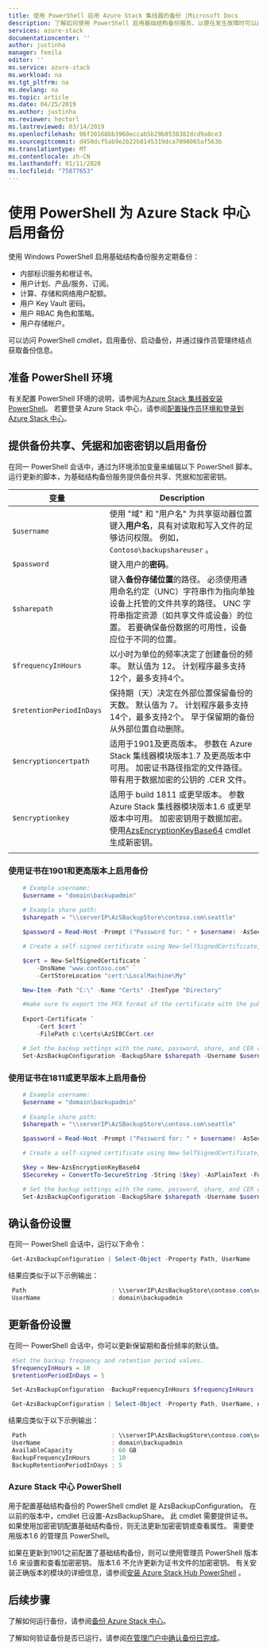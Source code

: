 ```yaml
---
title: 使用 PowerShell 启用 Azure Stack 集线器的备份 |Microsoft Docs
description: 了解如何使用 PowerShell 启用基础结构备份服务，以便在发生故障时可以还原 Azure Stack 中心。
services: azure-stack
documentationcenter: ''
author: justinha
manager: femila
editor: ''
ms.service: azure-stack
ms.workload: na
ms.tgt_pltfrm: na
ms.devlang: na
ms.topic: article
ms.date: 04/25/2019
ms.author: justinha
ms.reviewer: hectorl
ms.lastreviewed: 03/14/2019
ms.openlocfilehash: 06f20168bb3960eccab5b29b8538382dcd9a0ce3
ms.sourcegitcommit: d450dcf5ab9e2b22b8145319dca7098065af563b
ms.translationtype: MT
ms.contentlocale: zh-CN
ms.lasthandoff: 01/11/2020
ms.locfileid: "75877653"
---
```

# <a name="enable-backup-for-azure-stack-hub-with-powershell"></a>使用 PowerShell 为 Azure Stack 中心启用备份

使用 Windows PowerShell 启用基础结构备份服务定期备份：
 - 内部标识服务和根证书。
 - 用户计划、产品/服务、订阅。
 - 计算、存储和网络用户配额。
 - 用户 Key Vault 密码。
 - 用户 RBAC 角色和策略。
 - 用户存储帐户。

可以访问 PowerShell cmdlet，启用备份、启动备份，并通过操作员管理终结点获取备份信息。

## <a name="prepare-powershell-environment"></a>准备 PowerShell 环境

有关配置 PowerShell 环境的说明，请参阅为[Azure Stack 集线器安装 PowerShell](azure-stack-powershell-install.md)。 若要登录 Azure Stack 中心，请参阅[配置操作员环境和登录到 Azure Stack 中心](azure-stack-powershell-configure-admin.md)。

## <a name="provide-the-backup-share-credentials-and-encryption-key-to-enable-backup"></a>提供备份共享、凭据和加密密钥以启用备份

在同一 PowerShell 会话中，通过为环境添加变量来编辑以下 PowerShell 脚本。 运行更新的脚本，为基础结构备份服务提供备份共享、凭据和加密密钥。

| 变量        | Description   |
|---              |---                                        |
| `$username`       | 使用 "域" 和 "用户名" 为共享驱动器位置键入**用户名**，具有对读取和写入文件的足够访问权限。 例如，`Contoso\backupshareuser` 。 |
| `$password`       | 键入用户的**密码**。 |
| `$sharepath`      | 键入**备份存储位置**的路径。 必须使用通用命名约定（UNC）字符串作为指向单独设备上托管的文件共享的路径。 UNC 字符串指定资源（如共享文件或设备）的位置。 若要确保备份数据的可用性，设备应位于不同的位置。 |
| `$frequencyInHours` | 以小时为单位的频率决定了创建备份的频率。 默认值为 12。 计划程序最多支持12个，最多支持4个。|
| `$retentionPeriodInDays` | 保持期（天）决定在外部位置保留备份的天数。 默认值为 7。 计划程序最多支持14个，最多支持2个。 早于保留期的备份从外部位置自动删除。|
| `$encryptioncertpath` | 适用于1901及更高版本。 参数在 Azure Stack 集线器模块版本1.7 及更高版本中可用。 加密证书路径指定的文件路径。带有用于数据加密的公钥的 .CER 文件。 |
| `$encryptionkey` | 适用于 build 1811 或更早版本。 参数 Azure Stack 集线器模块版本1.6 或更早版本中可用。 加密密钥用于数据加密。 使用[AzsEncryptionKeyBase64](https://docs.microsoft.com/powershell/module/azs.backup.admin/new-azsencryptionkeybase64) cmdlet 生成新密钥。 |
|     |     |

### <a name="enable-backup-on-1901-and-later-using-certificate"></a>使用证书在1901和更高版本上启用备份
```powershell
    # Example username:
    $username = "domain\backupadmin"
 
    # Example share path:
    $sharepath = "\\serverIP\AzSBackupStore\contoso.com\seattle"

    $password = Read-Host -Prompt ("Password for: " + $username) -AsSecureString

    # Create a self-signed certificate using New-SelfSignedCertificate, export the public key portion and save it locally.

    $cert = New-SelfSignedCertificate `
        -DnsName "www.contoso.com" `
        -CertStoreLocation "cert:\LocalMachine\My" 

    New-Item -Path "C:\" -Name "Certs" -ItemType "Directory" 

    #make sure to export the PFX format of the certificate with the public and private keys and then delete the certificate from the local certificate store of the machine where you created the certificate
    
    Export-Certificate `
        -Cert $cert `
        -FilePath c:\certs\AzSIBCCert.cer 

    # Set the backup settings with the name, password, share, and CER certificate file.
    Set-AzsBackupConfiguration -BackupShare $sharepath -Username $username -Password $password -EncryptionCertPath "c:\temp\cert.cer"
```
### <a name="enable-backup-on-1811-or-earlier-using-certificate"></a>使用证书在1811或更早版本上启用备份
```powershell
    # Example username:
    $username = "domain\backupadmin"
 
    # Example share path:
    $sharepath = "\\serverIP\AzSBackupStore\contoso.com\seattle"

    $password = Read-Host -Prompt ("Password for: " + $username) -AsSecureString

    # Create a self-signed certificate using New-SelfSignedCertificate, export the public key portion and save it locally.

    $key = New-AzsEncryptionKeyBase64
    $Securekey = ConvertTo-SecureString -String ($key) -AsPlainText -Force

    # Set the backup settings with the name, password, share, and CER certificate file.
    Set-AzsBackupConfiguration -BackupShare $sharepath -Username $username -Password $password -EncryptionKey $Securekey
```

   
##  <a name="confirm-backup-settings"></a>确认备份设置

在同一 PowerShell 会话中，运行以下命令：

   ```powershell
    Get-AzsBackupConfiguration | Select-Object -Property Path, UserName
   ```

结果应类似于以下示例输出：

   ```powershell
    Path                        : \\serverIP\AzsBackupStore\contoso.com\seattle
    UserName                    : domain\backupadmin
   ```

## <a name="update-backup-settings"></a>更新备份设置
在同一 PowerShell 会话中，你可以更新保留期和备份频率的默认值。 

   ```powershell
    #Set the backup frequency and retention period values.
    $frequencyInHours = 10
    $retentionPeriodInDays = 5

    Set-AzsBackupConfiguration -BackupFrequencyInHours $frequencyInHours -BackupRetentionPeriodInDays $retentionPeriodInDays

    Get-AzsBackupConfiguration | Select-Object -Property Path, UserName, AvailableCapacity, BackupFrequencyInHours, BackupRetentionPeriodInDays
   ```

结果应类似于以下示例输出：

   ```powershell
    Path                        : \\serverIP\AzsBackupStore\contoso.com\seattle
    UserName                    : domain\backupadmin
    AvailableCapacity           : 60 GB
    BackupFrequencyInHours      : 10
    BackupRetentionPeriodInDays : 5
   ```

### <a name="azure-stack-hub-powershell"></a>Azure Stack 中心 PowerShell 
用于配置基础结构备份的 PowerShell cmdlet 是 AzsBackupConfiguration。 在以前的版本中，cmdlet 已设置-AzsBackupShare。 此 cmdlet 需要提供证书。 如果使用加密密钥配置基础结构备份，则无法更新加密密钥或查看属性。 需要使用版本1.6 的管理员 PowerShell。

如果在更新到1901之前配置了基础结构备份，则可以使用管理员 PowerShell 版本1.6 来设置和查看加密密钥。 版本1.6 不允许更新为证书文件的加密密钥。
有关安装正确版本的模块的详细信息，请参阅[安装 Azure Stack Hub PowerShell](azure-stack-powershell-install.md) 。


## <a name="next-steps"></a>后续步骤

了解如何运行备份，请参阅[备份 Azure Stack 中心](azure-stack-backup-back-up-azure-stack.md)。

了解如何验证备份是否已运行，请参阅[在管理门户中确认备份已完成](azure-stack-backup-back-up-azure-stack.md)。
